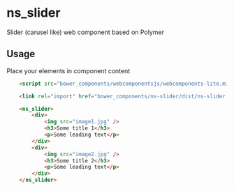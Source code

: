 ns_slider
=========

Slider (carusel like) web component based on Polymer

Usage
-----

Place your elements in component content

```html
	<script src="bower_components/webcomponentsjs/webcomponents-lite.min.js"></script>

	<link rel="import" href="bower_components/ns-slider/dist/ns-slider.html">

	<ns_slider>
		<div>
			<img src="image1.jpg" />
			<h3>Some title 1</h3>
			<p>Some leading text</p>
		</div>
		<div>
			<img src="image2.jpg" />
			<h3>Some title 2</h3>
			<p>Some leading text</p>
		</div>
	</ns_slider>
```
